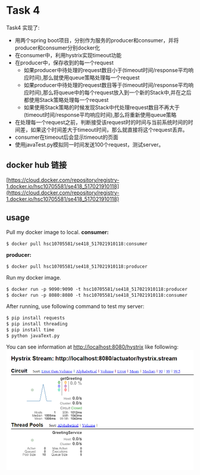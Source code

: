 # Task 4

Task4 实现了:
- 用两个spring boot项目，分别作为服务的producer和consumer，并将producer和consumer分别docker化
- 在consumer中，利用hystrix实现timeout功能
- 在producer中，保存收到的每一个request
  - 如果producer中待处理的request数目小于(timeout时间/response平均响应时间),那么就使用queue策略处理每一个request
  - 如果producer中待处理的request数目等于(timeout时间/response平均响应时间),那么将queue中的每个request放入到一个新的Stack中,并在之后都使用Stack策略处理每一个request
  - 如果使用Stack策略的时候发现Stack中代处理request数目不再大于(timeout时间/response平均响应时间),那么将重新使用queue策略
- 在处理每一个request之前，判断接受该request时的时间与当前系统时间的时间差，如果这个时间差大于timeout时间，那么就直接将这个request丢弃。
- consumer在timeout后会显示timeout的页面
- 使用javaTest.py模拟同一时间发送100个request，测试server。

## docker hub 链接
[https://cloud.docker.com/repository/registry-1.docker.io/hsc10705581/se418_517021910118](https://cloud.docker.com/repository/registry-1.docker.io/hsc10705581/se418_517021910118)

## usage
Pull my docker image to local.
**consumer:**
```
$ docker pull hsc10705581/se418_517021910118:consumer
```
**producer:**
```
$ docker pull hsc10705581/se418_517021910118:producer
```
Run my docker image.
```
$ docker run -p 9090:9090 -t hsc10705581/se418_517021910118:producer
$ docker run -p 8080:8080 -t hsc10705581/se418_517021910118:consumer
```
After running, use following command to test my server:
```
$ pip install requests
$ pip install threading
$ pip install time
$ python javaText.py
```
You can see information at [http://localhost:8080/hystrix](http://localhost:8080/hystrix) like following:
![image](hystrix.png)
